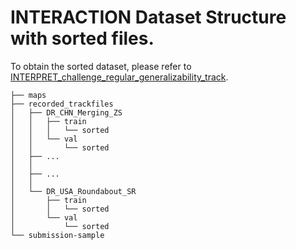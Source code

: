 # INTERACTION Dataset Structure with sorted files.

To obtain the sorted dataset, please refer to 
[INTERPRET_challenge_regular_generalizability_track](https://github.com/interaction-dataset/INTERPRET_challenge_regular_generalizability_track). 
```
├── maps
├── recorded_trackfiles
│   ├── DR_CHN_Merging_ZS
│   │   ├── train
│   │   │   └── sorted
│   │   └── val
│   │       └── sorted
│   ├── ...
│   │   
│   ├── ...
│   │   
│   └── DR_USA_Roundabout_SR
│       ├── train
│       │   └── sorted
│       └── val
│           └── sorted
└── submission-sample
```
